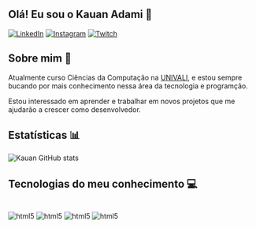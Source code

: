 ## Olá! Eu sou o Kauan Adami 👋

[![LinkedIn](https://img.shields.io/badge/LinkedIn-0077B5?style=for-the-badge&logo=linkedin&logoColor=white
)](https://www.linkedin.com/in/kauan-adami-guerreiro-chaves/)
[![Instagram](https://img.shields.io/badge/Instagram-E4405F?style=for-the-badge&logo=instagram&logoColor=white
)](https://www.instagram.com/kauan.adami/)
[![Twitch](https://img.shields.io/badge/Twitch-9146FF?style=for-the-badge&logo=twitch&logoColor=white
)](https://www.twitch.tv/adamizz_)

## Sobre mim 📝

Atualmente curso Ciências da Computação na [UNIVALI](https://www.univali.br), e estou sempre bucando por mais conhecimento nessa área da tecnologia e programção.

Estou interessado em aprender e trabalhar em novos projetos que me ajudarão a crescer como desenvolvedor.

## Estatísticas 📊 

![Kauan GitHub stats](https://github-readme-stats.vercel.app/api?username=kauanadami&show_icons=true&theme=dark)

## Tecnologias do meu conhecimento 💻

<div style="display: inline_block"><br/>
    <img align="center" alt="html5" src="https://img.shields.io/badge/HTML5-E34F26?style=for-the-badge&logo=html5&logoColor=white" />
    <img align="center" alt="html5" src="https://img.shields.io/badge/CSS3-1572B6?style=for-the-badge&logo=css3&logoColor=white" />
    <img align="center" alt="html5" src="https://img.shields.io/badge/JavaScript-F7DF1E?style=for-the-badge&logo=javascript&logoColor=black" />
    <img align="center" alt="html5" src="https://img.shields.io/badge/C%2B%2B-00599C?style=for-the-badge&logo=c%2B%2B&logoColor=white" />
</div><br/>
